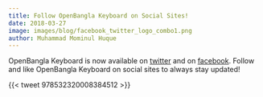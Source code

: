 ```yaml
---
title: Follow OpenBangla Keyboard on Social Sites!
date: 2018-03-27
image: images/blog/facebook_twitter_logo_combo1.png
author: Muhammad Mominul Huque
---
```


OpenBangla Keyboard is now available on [twitter](https://twitter.com/OpenBanglaTeam) and on [facebook](https://www.facebook.com/openbanglakeyboard/). Follow and like OpenBangla Keyboard on social sites to always stay updated!
<!--more-->

{{< tweet 978532320008384512 >}}